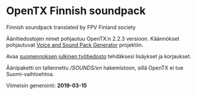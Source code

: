 # OpenTX Finnish soundpack
Finnish soundpack translated by FPV Finland society

Äänitiedostojen nimet pohjautuu OpenTX:n 2.2.3 versioon.
Käännökset pohjautuvat [Voice and Sound Pack Generator](https://docs.google.com/spreadsheets/d/1l_-iJskzCBZl-4FZKL8bEUDoTEGtjik-O0Us3O1Xw9g/edit#gid=226584730) projektiin.

Avaa [suomennoksen julkinen työtiedosto](https://docs.google.com/spreadsheets/d/1FLfF8OTPW6DY68sVuOhKCHVHLVEjhq4EaGvAJtvCXk0/edit?usp=sharing) tehdäksesi lisäykset ja korjaukset.

Äänipaketti on tallennettu */SOUNDS/en* hakemistoon, sillä OpenTX ei tue Suomi-vaihtoehtoa.<br />


Viimeisin generointi: **2019-03-15**
